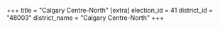 +++
title = "Calgary Centre-North"
[extra]
election_id = 41
district_id = "48003"
district_name = "Calgary Centre-North"
+++
